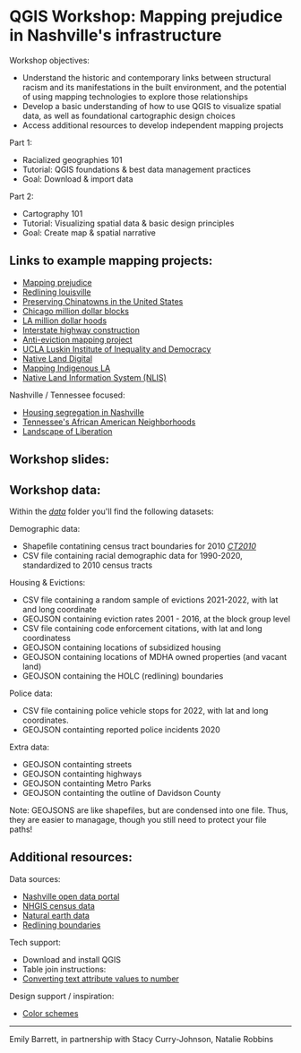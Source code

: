 # QGIS Workshop: Mapping prejudice in Nashville's infrastructure 

Workshop objectives:
* Understand the historic and contemporary links between structural   racism and its manifestations in the built environment, and the potential of using mapping technologies to explore those relationships  
* Develop a basic understanding of how to use QGIS to visualize spatial data, as well as foundational cartographic design choices 
* Access additional resources to develop independent mapping projects 

Part 1: 
* Racialized geographies 101
* Tutorial: QGIS foundations & best data management practices 
* Goal: Download & import data 

Part 2:
* Cartography 101
* Tutorial: Visualizing spatial data & basic design principles 
* Goal: Create map & spatial narrative 

## Links to example mapping projects: 

* [Mapping prejudice](https://mappingprejudice.umn.edu/)
* [Redlining louisville](https://lojic.maps.arcgis.com/apps/MapSeries/index.html?appid=e4d29907953c4094a17cb9ea8f8f89de)
* [Preserving Chinatowns in the United States](https://storymaps.arcgis.com/stories/3fa093b1c6194409ac979b03a4e77ed6)
* [Chicago million dollar blocks](https://chicagosmilliondollarblocks.com/)
* [LA million dollar hoods](https://milliondollarhoods.pre.ss.ucla.edu/)
* [Interstate highway construction](https://www.nbcnews.com/specials/america-highways-inequality/)
* [Anti-eviction mapping project](https://antievictionmap.com/)
* [UCLA Luskin Institute of Inequality and Democracy](https://challengeinequality.luskin.ucla.edu/property-police/)
* [Native Land Digital](https://native-land.ca/)
* [Mapping Indigenous LA](https://www.arcgis.com/apps/MapJournal/index.html?appid=a9e370db955a45ba99c52fb31f31f1fc)
* [Native Land Information System (NLIS)](https://nativeland.info/)

Nashville / Tennessee focused:
* [Housing segregation in Nashville](https://storymaps.arcgis.com/stories/050e09fabed0474b9687525fbc4e4c9a)
* [Tennessee's African American Neighborhoods](https://tnlibarchives.maps.arcgis.com/apps/MapSeries/index.html?appid=8dba65584072450ca8928a5f3408373f)
* [Landscape of Liberation](https://tnmap.tn.gov/civilwar/freedmen/)


## Workshop slides: 

## Workshop data: 

Within the [_data_](data/) folder you'll find the following datasets: 

Demographic data: 
* Shapefile contatining census tract boundaries for 2010 [_CT2010_](data/CT2010/)
* CSV file containing racial demographic data for 1990-2020, standardized to 2010 census tracts 

Housing & Evictions:
* CSV file containing a random sample of evictions 2021-2022, with lat and long coordinate 
* GEOJSON containing eviction rates 2001 - 2016, at the block group level 
* CSV file containing code enforcement citations, with lat and long coordinatess
* GEOJSON containing locations of subsidized housing 
* GEOJSON containing locations of MDHA owned properties (and vacant land)
* GEOJSON containing the HOLC (redlining) boundaries 

Police data: 
* CSV file containing police vehicle stops for 2022, with lat and long coordinates. 
* GEOJSON containting reported police incidents 2020

Extra data:
* GEOJSON containting streets  
* GEOJSON containting highways 
* GEOJSON containting Metro Parks 
* GEOJSON containting the outline of Davidson County 

Note: GEOJSONS are like shapefiles, but are condensed into one file. Thus, they are easier to managage, though you still need to protect your file paths!  

## Additional resources: 

Data sources: 
* [Nashville open data portal](https://data.nashville.gov/)
* [NHGIS census data](https://www.nhgis.org/)
* [Natural earth data](https://www.naturalearthdata.com/)
* [Redlining boundaries](https://chesapeake-deij2-chesbay.hub.arcgis.com/documents/holc-redlining-mapping-inequality/explore)

Tech support: 
* Download and install QGIS
* Table join instructions: 
* [Converting text attribute values to number](https://mapscaping.com/converting-text-to-numbers-in-qgis/)

Design support / inspiration: 
* [Color schemes](https://colorbrewer2.org/#type=sequential&scheme=BuGn&n=3)
 
--------------- 
Emily Barrett, in partnership with Stacy Curry-Johnson, Natalie Robbins 


 
